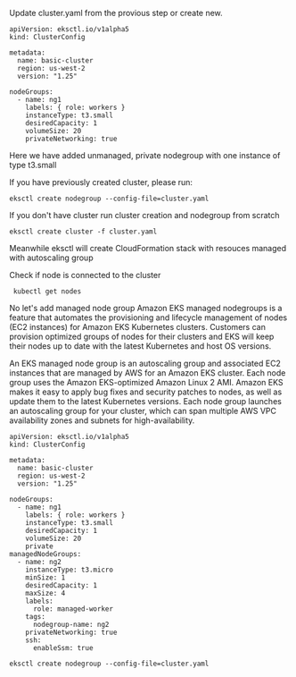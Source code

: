 Update cluster.yaml from the provious step or create new.

```
apiVersion: eksctl.io/v1alpha5
kind: ClusterConfig

metadata:
  name: basic-cluster
  region: us-west-2
  version: "1.25"

nodeGroups:
  - name: ng1
    labels: { role: workers }
    instanceType: t3.small
    desiredCapacity: 1
    volumeSize: 20
    privateNetworking: true
```

Here we have added unmanaged, private nodegroup with one instance of type t3.small

If you have previously created cluster, please run:
```
eksctl create nodegroup --config-file=cluster.yaml
```

If you don't have cluster run cluster creation and nodegroup from scratch
```
eksctl create cluster -f cluster.yaml
```

Meanwhile eksctl will create CloudFormation stack with resouces managed with autoscaling group

Check if node is connected to the cluster
```
 kubectl get nodes
```


No let's add managed node group
Amazon EKS managed nodegroups is a feature that automates the provisioning and lifecycle management of nodes (EC2 instances) for Amazon EKS Kubernetes clusters. Customers can provision optimized groups of nodes for their clusters and EKS will keep their nodes up to date with the latest Kubernetes and host OS versions. 

An EKS managed node group is an autoscaling group and associated EC2 instances that are managed by AWS for an Amazon EKS cluster. Each node group uses the Amazon EKS-optimized Amazon Linux 2 AMI. Amazon EKS makes it easy to apply bug fixes and security patches to nodes, as well as update them to the latest Kubernetes versions. Each node group launches an autoscaling group for your cluster, which can span multiple AWS VPC availability zones and subnets for high-availability.
```
apiVersion: eksctl.io/v1alpha5
kind: ClusterConfig

metadata:
  name: basic-cluster
  region: us-west-2
  version: "1.25"

nodeGroups:
  - name: ng1
    labels: { role: workers }
    instanceType: t3.small
    desiredCapacity: 1
    volumeSize: 20
    private
managedNodeGroups:
  - name: ng2
    instanceType: t3.micro
    minSize: 1
    desiredCapacity: 1
    maxSize: 4
    labels:
      role: managed-worker
    tags:
      nodegroup-name: ng2
    privateNetworking: true
    ssh: 
      enableSsm: true
```


```
eksctl create nodegroup --config-file=cluster.yaml
```

